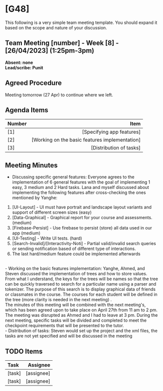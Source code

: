 # [G48]
This following is a very simple team meeting template. You should expand it based on the scope and nature of your discussion.

## Team Meeting [number] - Week [8] - [26/04/2023] (1:25pm-3pm)
**Absent: none**
<br>
**Lead/scribe: Punit**

## Agreed Procedure
Meeting tomorrow (27 Apr) to continue where we left.

## Agenda Items
| Number   |                                           Item |
|:---------|-----------------------------------------------:|
| [1]      |                      [Specifying app features] |
| [2]      | [Working on the basic features implementation] |
| [3]      |                        [Distribution of tasks] |

## Meeting Minutes
- Discussing specific general features:
Everyone agrees to the implementation of 6 general features with the goal of implementing 1 easy, 
3 medium and 2 Hard tasks. Lana and myself discussed about implementing the following features after
cross-checking the ones mentioned by Yanghe:
1. [UI-Layout] - UI must have portrait and landscape layout variants and support of different screen sizes (easy) 
2. [Data-Graphical] - Graphical report for your course and assessments. (medium)
3. [Firebase-Persist] - Use firebase to persist (store) all data used in our app (medium)
4. [UI-Testing] - Write UI tests. (hard)
5. [Search-Invalid]/[Interactivity-Noti] - Partial valid/invalid search queries or sending notification based
of different type of interactions.
6. The last hard/medium feature could be implemented afterwards
<br>
- Working on the basic features implementation:
Yanghe, Ahmed, and Steven discussed the implementation of trees and how to store values. From what 
I understand, the keys for the trees will be names so that the tree can be quickly traversed to 
search for a particular name using a parser and tokenizer. The purpose of this search is to 
display graphical data of friends or classmates in the course. The courses for each student 
will be defined in the tree (more clarity is needed in the next meeting) .<br>
The minutes of this meeting will be combined with the next meeting's, which has been agreed upon 
to take place on April 27th from 11 am to 2 pm. The meeting was disrupted as Ahmed and I had to 
leave at 3 pm. During the next meeting, specific tasks will be divided and completed to meet the
checkpoint requirements that will be presented to the tutor.
<br>
- Distribution of tasks:
Steven would set up the project and the xml files, the tasks are not yet specified and will be discussed in the meeting

## TODO Items
| Task | Assignee |
| :--- | ---: |
| [task] | [assignee] |
| [task] | [assignee] |



